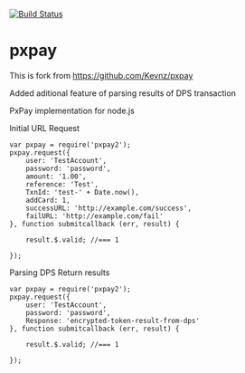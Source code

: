 [![Build Status](https://travis-ci.org/Kevnz/pxpay.png?branch=master)](https://travis-ci.org/Kevnz/pxpay)

pxpay
=====
This is fork from https://github.com/Kevnz/pxpay

Added aditional feature of parsing results of DPS transaction

PxPay implementation for node.js

Initial URL Request

```
var pxpay = require('pxpay2');
pxpay.request({
    user: 'TestAccount',
    password: 'password',
    amount: '1.00',
    reference: 'Test',
    TxnId: 'test-' + Date.now(),
    addCard: 1,
    successURL: 'http://example.com/success',
    failURL: 'http://example.com/fail'
}, function submitcallback (err, result) {

    result.$.valid; //=== 1

});
```
Parsing DPS Return results

```
var pxpay = require('pxpay2');
pxpay.request({
    user: 'TestAccount',
    password: 'password',
    Response: 'encrypted-token-result-from-dps'
}, function submitcallback (err, result) {

    result.$.valid; //=== 1

});
```
